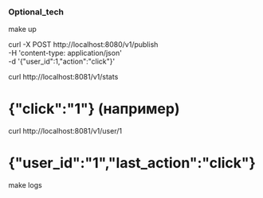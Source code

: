 ### Optional_tech

make up


curl -X POST http://localhost:8080/v1/publish \
  -H 'content-type: application/json' \
  -d '{"user_id":1,"action":"click"}'


curl http://localhost:8081/v1/stats
# {"click":"1"}  (например)
curl http://localhost:8081/v1/user/1
# {"user_id":"1","last_action":"click"}


make logs


